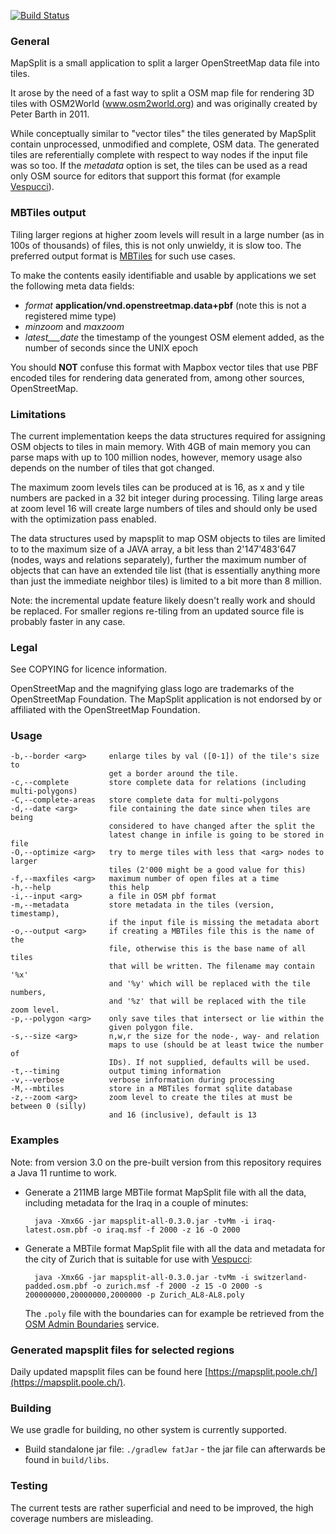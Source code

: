 [![Build Status](https://travis-ci.org/simonpoole/mapsplit.svg?branch=master)](https://travis-ci.org/simonpoole/mapsplit)

### General

MapSplit is a small application to split a larger OpenStreetMap data file into tiles. 

It arose by the need of a fast way to split a OSM map file for rendering 3D tiles with OSM2World (www.osm2world.org) and was originally 
created by Peter Barth in 2011.

While conceptually similar to "vector tiles" the tiles generated by MapSplit contain unprocessed, unmodified and complete, OSM data. 
The generated tiles are referentially complete with respect to way nodes if the input file was so too. If the _metadata_ option
is set, the tiles can be used as a read only OSM source for editors that support this format (for example [Vespucci](https://vespucci.io)).

### MBTiles output

Tiling larger regions at higher zoom levels will result in a large number (as in 100s of thousands) of files, this is
not only unwieldy, it is slow too. The preferred output format is [MBTiles](https://github.com/mapbox/mbtiles-spec) for such use
cases. 

To make the contents easily identifiable and usable by applications we set the following meta data fields:

* _format_ __application/vnd.openstreetmap.data+pbf__ (note this is not a registered mime type)
* _minzoom_ and _maxzoom_
* _latest___date_ the timestamp of the youngest OSM element added, as the number of seconds since the UNIX epoch

You should __NOT__ confuse this format with Mapbox vector tiles that use PBF encoded tiles for rendering data generated from, among
other sources, OpenStreetMap.

### Limitations

The current implementation keeps the data structures required for assigning OSM objects to tiles in main memory. With 4GB of main memory 
you can parse maps with up to 100 million nodes, however, memory usage also depends on the number of tiles that got changed.

The maximum zoom levels tiles can be produced at is 16, as x and y tile numbers are packed in a 32 bit integer during processing. 
Tiling large areas at zoom level 16 will create large numbers of tiles and should only be used with the optimization pass enabled. 

The data structures used by mapsplit to map OSM objects to tiles are limited to to the maximum size of a JAVA array, a bit less than 2'147'483'647 (nodes, ways and relations separately), further the maximum number of objects that can have an extended tile list (that is essentially anything more than just the immediate neighbor tiles) is limited to a bit more than 8 million.

Note: the incremental update feature likely doesn't really work and should be replaced. For smaller regions re-tiling from an updated 
source file is probably faster in any case.

### Legal

See COPYING for licence information.

OpenStreetMap and the magnifying glass logo are trademarks of the OpenStreetMap Foundation. The MapSplit application is not endorsed by or affiliated with the OpenStreetMap Foundation. 

### Usage

    -b,--border <arg>     enlarge tiles by val ([0-1]) of the tile's size to
                          get a border around the tile.
    -c,--complete         store complete data for relations (including multi-polygons)
    -C,--complete-areas   store complete data for multi-polygons
    -d,--date <arg>       file containing the date since when tiles are being
                          considered to have changed after the split the
                          latest change in infile is going to be stored in file
    -O,--optimize <arg>   try to merge tiles with less that <arg> nodes to larger
                          tiles (2'000 might be a good value for this) 
    -f,--maxfiles <arg>   maximum number of open files at a time
    -h,--help             this help
    -i,--input <arg>      a file in OSM pbf format
    -m,--metadata         store metadata in the tiles (version, timestamp), 
                          if the input file is missing the metadata abort
    -o,--output <arg>     if creating a MBTiles file this is the name of the
                          file, otherwise this is the base name of all tiles
                          that will be written. The filename may contain '%x'
                          and '%y' which will be replaced with the tile numbers, 
                          and '%z' that will be replaced with the tile zoom level.
    -p,--polygon <arg>    only save tiles that intersect or lie within the
                          given polygon file.
    -s,--size <arg>       n,w,r the size for the node-, way- and relation
                          maps to use (should be at least twice the number of
                          IDs). If not supplied, defaults will be used.
    -t,--timing           output timing information
    -v,--verbose          verbose information during processing
    -M,--mbtiles          store in a MBTiles format sqlite database
    -z,--zoom <arg>       zoom level to create the tiles at must be between 0 (silly)
                          and 16 (inclusive), default is 13

### Examples

Note: from version 3.0 on the pre-built version from this repository requires a Java 11 runtime to work.

* Generate a 211MB large MBTile format MapSplit file with all the data, including metadata for the Iraq in a couple of minutes:

        java -Xmx6G -jar mapsplit-all-0.3.0.jar -tvMm -i iraq-latest.osm.pbf -o iraq.msf -f 2000 -z 16 -O 2000

* Generate a MBTile format MapSplit file with all the data and metadata for the city of Zurich that is suitable for use with [Vespucci](https://vespucci.io/):

        java -Xmx6G -jar mapsplit-all-0.3.0.jar -tvMm -i switzerland-padded.osm.pbf -o zurich.msf -f 2000 -z 15 -O 2000 -s 200000000,20000000,2000000 -p Zurich_AL8-AL8.poly

  The `.poly` file with the boundaries can for example be retrieved from the [OSM Admin Boundaries](https://wambachers-osm.website/boundaries/) service.
  
### Generated mapsplit files for selected regions

Daily updated mapsplit files can be found here [https://mapsplit.poole.ch/](https://mapsplit.poole.ch/).

### Building

We use gradle for building, no other system is currently supported.

* Build standalone jar file: `./gradlew fatJar` - the jar file can afterwards be found in `build/libs`.

### Testing

The current tests are rather superficial and need to be improved, the high coverage numbers are misleading.


 